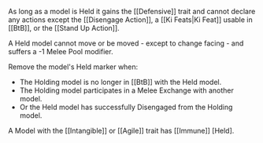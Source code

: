 As long as a model is Held it gains the [[Defensive]] trait and cannot declare any actions except the [[Disengage Action]], a [[Ki Feats|Ki Feat]] usable in [[BtB]], or the [[Stand Up Action]].

A Held model cannot move or be moved - except to change facing - and suffers a -1 Melee Pool modifier.

Remove the model's Held marker when:
- The Holding model is no longer in [[BtB]] with the Held model.
- The Holding model participates in a Melee Exchange with another model.
- Or the Held model has successfully Disengaged from the Holding model.

A Model with the [[Intangible]] or [[Agile]] trait has [[Immune]] [Held].